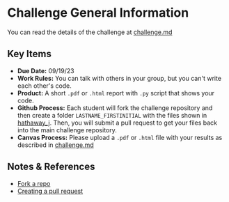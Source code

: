 # Challenge General Information

You can read the details of the challenge at [challenge.md](challenge.md)

## Key Items

- __Due Date:__ 09/19/23
- __Work Rules:__ You can talk with others in your group, but you can't write each other's code.
- __Product:__ A short `.pdf` or `.html` report with `.py` script that shows your code.
- __Github Process:__ Each student will fork the challenge repository and then create a folder `LASTNAME_FIRSTINITIAL` with the files shown in [hathaway_j](hathaway_J). Then, you will submit a pull request to get your files back into the main challenge repository.
- __Canvas Process:__ Please upload a `.pdf` or `.html` file with your results as described in [challenge.md](challenge.md)

## Notes & References

- [Fork a repo](https://docs.github.com/en/get-started/quickstart/fork-a-repo)
- [Creating a pull request](https://docs.github.com/en/pull-requests/collaborating-with-pull-requests/proposing-changes-to-your-work-with-pull-requests/creating-a-pull-request)
